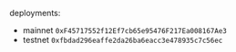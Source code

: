 deployments:
 * mainnet `0xF45717552f12Ef7cb65e95476F217Ea008167Ae3`
 * testnet `0xfbdad296eaffe2da26ba6eacc3e478935c7c56ec`